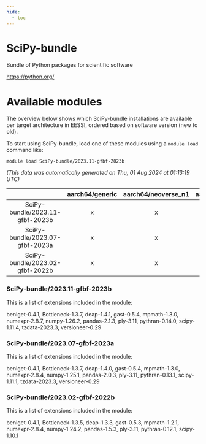 ```yaml
---
hide:
  - toc
---
```


SciPy-bundle
============


Bundle of Python packages for scientific software

https://python.org/
# Available modules


The overview below shows which SciPy-bundle installations are available per target architecture in EESSI, ordered based on software version (new to old).

To start using SciPy-bundle, load one of these modules using a `module load` command like:

```shell
module load SciPy-bundle/2023.11-gfbf-2023b
```

*(This data was automatically generated on Thu, 01 Aug 2024 at 01:13:19 UTC)*  

| |aarch64/generic|aarch64/neoverse_n1|aarch64/neoverse_v1|x86_64/generic|x86_64/amd/zen2|x86_64/amd/zen3|x86_64/intel/haswell|x86_64/intel/skylake_avx512|
| :---: | :---: | :---: | :---: | :---: | :---: | :---: | :---: | :---: |
|SciPy-bundle/2023.11-gfbf-2023b|x|x|x|x|x|x|x|x|
|SciPy-bundle/2023.07-gfbf-2023a|x|x|x|x|x|x|x|x|
|SciPy-bundle/2023.02-gfbf-2022b|x|x|x|x|x|x|x|x|


### SciPy-bundle/2023.11-gfbf-2023b

This is a list of extensions included in the module:

beniget-0.4.1, Bottleneck-1.3.7, deap-1.4.1, gast-0.5.4, mpmath-1.3.0, numexpr-2.8.7, numpy-1.26.2, pandas-2.1.3, ply-3.11, pythran-0.14.0, scipy-1.11.4, tzdata-2023.3, versioneer-0.29

### SciPy-bundle/2023.07-gfbf-2023a

This is a list of extensions included in the module:

beniget-0.4.1, Bottleneck-1.3.7, deap-1.4.0, gast-0.5.4, mpmath-1.3.0, numexpr-2.8.4, numpy-1.25.1, pandas-2.0.3, ply-3.11, pythran-0.13.1, scipy-1.11.1, tzdata-2023.3, versioneer-0.29

### SciPy-bundle/2023.02-gfbf-2022b

This is a list of extensions included in the module:

beniget-0.4.1, Bottleneck-1.3.5, deap-1.3.3, gast-0.5.3, mpmath-1.2.1, numexpr-2.8.4, numpy-1.24.2, pandas-1.5.3, ply-3.11, pythran-0.12.1, scipy-1.10.1